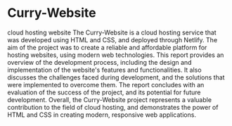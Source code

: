 # Curry-Website
cloud hosting website
The Curry-Website is a cloud hosting service that was developed using HTML
and CSS, and deployed through Netlify. The aim of the project was to create a
reliable and affordable platform for hosting websites, using modern web
technologies. This report provides an overview of the development process,
including the design and implementation of the website's features and
functionalities. It also discusses the challenges faced during development, and
the solutions that were implemented to overcome them. The report concludes
with an evaluation of the success of the project, and its potential for future
development. Overall, the Curry-Website project represents a valuable
contribution to the field of cloud hosting, and demonstrates the power of
HTML and CSS in creating modern, responsive web applications.
